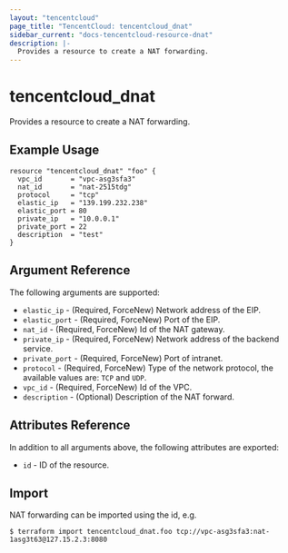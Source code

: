 ```yaml
---
layout: "tencentcloud"
page_title: "TencentCloud: tencentcloud_dnat"
sidebar_current: "docs-tencentcloud-resource-dnat"
description: |-
  Provides a resource to create a NAT forwarding.
---
```


# tencentcloud_dnat

Provides a resource to create a NAT forwarding.

## Example Usage

```hcl
resource "tencentcloud_dnat" "foo" {
  vpc_id       = "vpc-asg3sfa3"
  nat_id       = "nat-2515tdg"
  protocol     = "tcp"
  elastic_ip   = "139.199.232.238"
  elastic_port = 80
  private_ip   = "10.0.0.1"
  private_port = 22
  description  = "test"
}
```

## Argument Reference

The following arguments are supported:

* `elastic_ip` - (Required, ForceNew) Network address of the EIP.
* `elastic_port` - (Required, ForceNew) Port of the EIP.
* `nat_id` - (Required, ForceNew) Id of the NAT gateway.
* `private_ip` - (Required, ForceNew) Network address of the backend service.
* `private_port` - (Required, ForceNew) Port of intranet.
* `protocol` - (Required, ForceNew) Type of the network protocol, the available values are: `TCP` and `UDP`.
* `vpc_id` - (Required, ForceNew) Id of the VPC.
* `description` - (Optional) Description of the NAT forward.

## Attributes Reference

In addition to all arguments above, the following attributes are exported:

* `id` - ID of the resource.



## Import

NAT forwarding can be imported using the id, e.g.

```
$ terraform import tencentcloud_dnat.foo tcp://vpc-asg3sfa3:nat-1asg3t63@127.15.2.3:8080
```

